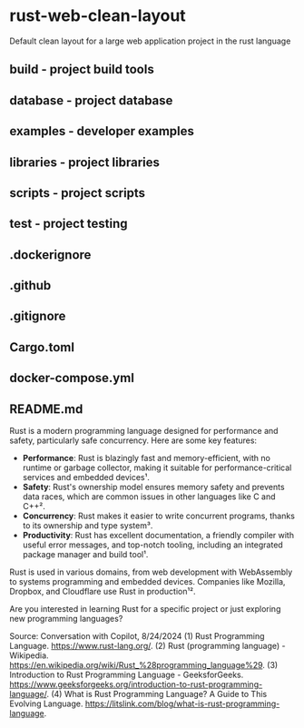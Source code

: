 # rust-web-clean-layout

Default clean layout for a large web application project in the rust language

## build - project build tools

## database - project database

## examples - developer examples

## libraries - project libraries

## scripts - project scripts

## test - project testing

## .dockerignore

## .github

## .gitignore

## Cargo.toml

## docker-compose.yml

## README.md

Rust is a modern programming language designed for performance and safety, particularly safe concurrency. Here are some key features:

- **Performance**: Rust is blazingly fast and memory-efficient, with no runtime or garbage collector, making it suitable for performance-critical services and embedded devices¹.
- **Safety**: Rust's ownership model ensures memory safety and prevents data races, which are common issues in other languages like C and C++².
- **Concurrency**: Rust makes it easier to write concurrent programs, thanks to its ownership and type system³.
- **Productivity**: Rust has excellent documentation, a friendly compiler with useful error messages, and top-notch tooling, including an integrated package manager and build tool¹.

Rust is used in various domains, from web development with WebAssembly to systems programming and embedded devices. Companies like Mozilla, Dropbox, and Cloudflare use Rust in production¹².

Are you interested in learning Rust for a specific project or just exploring new programming languages?

Source: Conversation with Copilot, 8/24/2024
(1) Rust Programming Language. <https://www.rust-lang.org/>.
(2) Rust (programming language) - Wikipedia. <https://en.wikipedia.org/wiki/Rust_%28programming_language%29>.
(3) Introduction to Rust Programming Language - GeeksforGeeks. <https://www.geeksforgeeks.org/introduction-to-rust-programming-language/>.
(4) What is Rust Programming Language? A Guide to This Evolving Language. <https://litslink.com/blog/what-is-rust-programming-language>.
